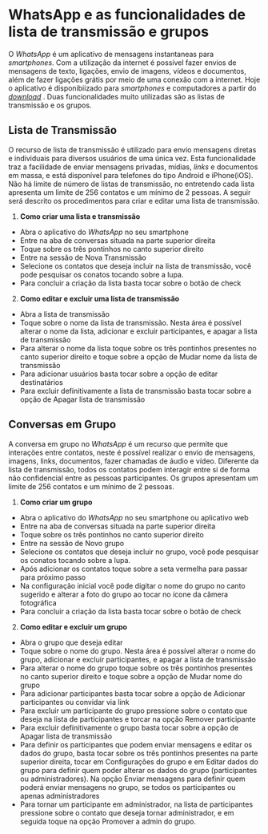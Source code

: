 # WhatsApp e as funcionalidades de lista de transmissão e grupos
O *WhatsApp* é um aplicativo de mensagens instantaneas para *smartphones*. Com a utilização da internet é possível fazer envios de mensagens de texto, ligações, envio de imagens, vídeos e documentos, além de fazer ligações grátis por meio de uma conexão com a internet. Hoje o aplicativo é disponibiizado para *smartphones* e computadores a partir do [*download*](https://www.whatsapp.com/download) . Duas funcionalidades muito utilizadas são as listas de transmissão e os grupos.

## Lista de Transmissão
O recurso de lista de transmissão é utilizado para envio mensagens diretas e individuais para diversos usuários de uma única vez. Esta funcionalidade traz a facilidade de enviar mensagens privadas, mídias, *links* e documentos em massa, e está disponível para telefones do tipo Android e iPhone(iOS). 
Não há limite de número de listas de transmissão, no entretendo cada lista apresenta um limite de 256 contatos e um mínimo de 2 pessoas. A seguir será descrito os procedimentos para criar e editar uma lista de transmissão. 

1.	**Como criar uma lista e transmissão**
* Abra o aplicativo do *WhatsApp* no seu smartphone
* Entre na aba de conversas situada na parte superior direita
* Toque sobre os três pontinhos no canto superior direito
* Entre na sessão de Nova Transmissão
* Selecione os contatos que deseja incluir na lista de transmissão, você pode pesquisar os conatos tocando sobre a lupa.
* Para concluir a criação da lista basta tocar sobre o botão de check   

2.	**Como editar e excluir uma lista de transmissão**
* Abra a lista de transmissão 
* Toque sobre o nome da lista de transmissão. Nesta área é possível alterar o nome da lista, adicionar e excluir participantes, e apagar a lista de transmissão
* Para alterar o nome da lista toque sobre os três pontinhos presentes no canto superior direito e toque sobre a opção de Mudar nome da lista de transmissão
* Para adicionar usuários basta tocar sobre a opção de editar destinatários 
* Para excluir definitivamente a lista de transmissão basta tocar sobre a opção de Apagar lista de transmissão

## Conversas em Grupo
A conversa em grupo no *WhatsApp* é um recurso que permite que interações entre contatos, neste é possível realizar o envio de mensagens, imagens, links, documentos, fazer chamadas de áudio e vídeo. Diferente da lista de transmissão, todos os contatos podem interagir entre si de forma não confidencial entre as pessoas participantes. Os grupos apresentam um limite de 256 contatos e um mínimo de 2 pessoas.

1.	**Como criar um grupo** 
* Abra o aplicativo do *WhatsApp* no seu smartphone ou aplicativo web
* Entre na aba de conversas situada na parte superior direita
* Toque sobre os três pontinhos no canto superior direito
* Entre na sessão de Novo grupo
* Selecione os contatos que deseja incluir no grupo, você pode pesquisar os conatos tocando sobre a lupa.
* Após adicionar os contatos toque sobre a seta vermelha para passar para próximo passo
* Na configuração inicial você pode digitar o nome do grupo no canto sugerido e alterar a foto do grupo ao tocar no ícone da câmera fotográfica
* Para concluir a criação da lista basta tocar sobre o botão de check   

2.	**Como editar e excluir um grupo**
* Abra o grupo que deseja editar
* Toque sobre o nome do grupo. Nesta área é possível alterar o nome do grupo, adicionar e excluir participantes, e apagar a lista de transmissão
* Para alterar o nome do grupo toque sobre os três pontinhos presentes no canto superior direito e toque sobre a opção de Mudar nome do grupo
* Para adicionar participantes basta tocar sobre a opção de Adicionar participantes ou convidar via link
* Para excluir um participante do grupo pressione sobre o contato que deseja na lista de participantes e torcar na opção Remover participante
* Para excluir definitivamente o grupo basta tocar sobre a opção de Apagar lista de transmissão
* Para definir os participantes que podem enviar mensagens e editar os dados do grupo, basta tocar sobre os três pontinhos presentes na parte superior direita, tocar em Configurações do grupo e em Editar dados do grupo para definir quem poder alterar os dados do grupo (participantes ou administradores). Na opção Enviar mensagens para definir quem poderá enviar mensagens no grupo, se todos os participantes ou apenas administradores
* Para tornar um participante em administrador, na lista de participantes pressione sobre o contato que deseja tornar administrador, e em seguida toque na opção Promover a admin do grupo.

